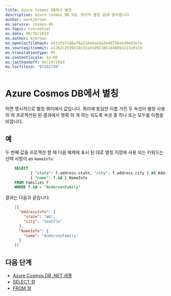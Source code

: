 ```yaml
---
title: Azure Cosmos DB에서 별칭
description: Azure Cosmos DB SQL 쿼리의 별칭 값에 알아봅니다
author: markjbrown
ms.service: cosmos-db
ms.topic: conceptual
ms.date: 06/20/2019
ms.author: mjbrown
ms.openlocfilehash: e532fb7180af8a21de6ae9a2e4d798abd9e93e7b
ms.sourcegitcommit: a12b2c2599134e32a910921861d4805e21320159
ms.translationtype: MT
ms.contentlocale: ko-KR
ms.lasthandoff: 06/24/2019
ms.locfileid: "67342738"
---
```

# <a name="aliasing-in-azure-cosmos-db"></a>Azure Cosmos DB에서 별칭

하면 명시적으로 별칭 쿼리에서 값입니다. 쿼리에 동일한 이름 가진 두 속성이 별칭 사용 하 여 프로젝션된 된 결과에서 명확 하 게 하는 되도록 속성 중 하나 또는 모두를 이름을 바꿉니다.

## <a name="examples"></a>예

두 번째 값을 프로젝션 할 때 다음 예제에 표시 된 대로 별칭 지정에 사용 되는 키워드는 선택 사항이 as `NameInfo`:

```sql
    SELECT 
           { "state": f.address.state, "city": f.address.city } AS AddressInfo,
           { "name": f.id } NameInfo
    FROM Families f
    WHERE f.id = "AndersenFamily"
```

결과는 다음과 같습니다.

```json
    [{
      "AddressInfo": {
        "state": "WA",
        "city": "Seattle"
      },
      "NameInfo": {
        "name": "AndersenFamily"
      }
    }]
```

## <a name="next-steps"></a>다음 단계

- [Azure Cosmos DB .NET 샘플](https://github.com/Azure/azure-cosmosdb-dotnet)
- [SELECT 절](sql-query-select.md)
- [FROM 절](sql-query-from.md)
